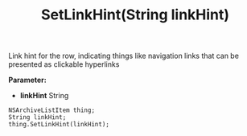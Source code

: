 ﻿---
uid: crmscript_ref_NSArchiveListItem_SetLinkHint
title: SetLinkHint(String linkHint)
intellisense: NSArchiveListItem.SetLinkHint
keywords: NSArchiveListItem, GetLinkHint
so.topic: reference
---

Link hint for the row, indicating things like navigation links that can be presented as clickable hyperlinks

**Parameter:** 
 - **linkHint** String

```crmscript
NSArchiveListItem thing;
String linkHint;
thing.SetLinkHint(linkHint);
```

